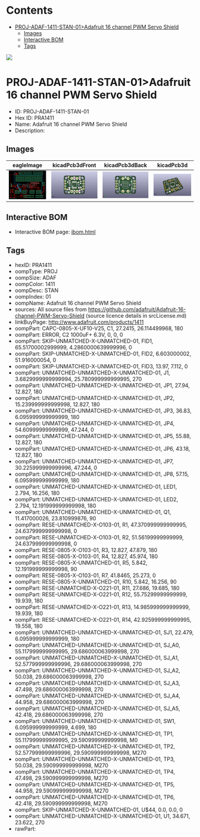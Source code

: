 



Contents
========

* [PROJ-ADAF-1411-STAN-01>Adafruit 16 channel PWM Servo Shield](#proj-adaf-1411-stan-01adafruit-16-channel-pwm-servo-shield)
	* [Images](#images)
	* [Interactive BOM](#interactive-bom)
	* [Tags](#tags)
  
![][im]
# PROJ-ADAF-1411-STAN-01>Adafruit 16 channel PWM Servo Shield

- ID: PROJ-ADAF-1411-STAN-01
- Hex ID: PRA1411
- Name: Adafruit 16 channel PWM Servo Shield
- Description: 

## Images
  
  

|eagleImage|kicadPcb3dFront|kicadPcb3dBack|kicadPcb3d|
| :---: | :---: | :---: | :---: |
|[![eagleImage](eagleImage_140.png)](eagleImage_600.png)|[![kicadPcb3dFront](kicadPcb3dFront_140.png)](kicadPcb3dFront_600.png)|[![kicadPcb3dBack](kicadPcb3dBack_140.png)](kicadPcb3dBack_600.png)|[![kicadPcb3d](kicadPcb3d_140.png)](kicadPcb3d_600.png)|

## Interactive BOM

- Interactive BOM page: [ibom.html](kicad/bom/ibom.html)

## Tags

- hexID: PRA1411
- oompType: PROJ
- oompSize: ADAF
- oompColor: 1411
- oompDesc: STAN
- oompIndex: 01
- oompName: Adafruit 16 channel PWM Servo Shield
- sources: All source files from https://github.com/adafruit/Adafruit-16-channel-PWM-Servo-Shield (source licence details in srcLicense.md)
- linkBuyPage: http://www.adafruit.com/products/1411
- oompPart: CAPC-0805-X-UF10-V25, C1, 27.2415, 26.114499968, 180
- oompPart: ERROR, C2 1000uF+ 6.3V, 0, 0, 0
- oompPart: SKIP-UNMATCHED-X-UNMATCHED-01, FID1, 65.51700002999999, 4.2860000639999996, 0
- oompPart: SKIP-UNMATCHED-X-UNMATCHED-01, FID2, 6.603000002, 51.916000054, 0
- oompPart: SKIP-UNMATCHED-X-UNMATCHED-01, FID3, 13.97, 7.112, 0
- oompPart: UNMATCHED-UNMATCHED-X-UNMATCHED-01, J1, 3.6829999999999994, 25.780999999999995, 270
- oompPart: UNMATCHED-UNMATCHED-X-UNMATCHED-01, JP1, 27.94, 12.827, 180
- oompPart: UNMATCHED-UNMATCHED-X-UNMATCHED-01, JP2, 15.239999999999998, 12.827, 180
- oompPart: UNMATCHED-UNMATCHED-X-UNMATCHED-01, JP3, 36.83, 6.095999999999999, 180
- oompPart: UNMATCHED-UNMATCHED-X-UNMATCHED-01, JP4, 54.60999999999999, 47.244, 0
- oompPart: UNMATCHED-UNMATCHED-X-UNMATCHED-01, JP5, 55.88, 12.827, 180
- oompPart: UNMATCHED-UNMATCHED-X-UNMATCHED-01, JP6, 43.18, 12.827, 180
- oompPart: UNMATCHED-UNMATCHED-X-UNMATCHED-01, JP7, 30.225999999999996, 47.244, 0
- oompPart: UNMATCHED-UNMATCHED-X-UNMATCHED-01, JP8, 57.15, 6.095999999999999, 180
- oompPart: UNMATCHED-UNMATCHED-X-UNMATCHED-01, LED1, 2.794, 16.256, 180
- oompPart: UNMATCHED-UNMATCHED-X-UNMATCHED-01, LED2, 2.794, 12.191999999999998, 180
- oompPart: UNMATCHED-UNMATCHED-X-UNMATCHED-01, Q1, 11.417000026, 23.810999876, 90
- oompPart: RESE-UNMATCHED-X-O103-01, R1, 47.370999999999995, 24.637999999999998, 0
- oompPart: RESE-UNMATCHED-X-O103-01, R2, 51.56199999999999, 24.637999999999998, 0
- oompPart: RESE-0805-X-O103-01, R3, 12.827, 47.879, 180
- oompPart: RESE-0805-X-O103-01, R4, 12.827, 45.974, 180
- oompPart: RESE-0805-X-UNMATCHED-01, R5, 5.842, 12.191999999999998, 90
- oompPart: RESE-0805-X-O103-01, R7, 41.8465, 25.273, 0
- oompPart: RESE-0805-X-UNMATCHED-01, R10, 5.842, 16.256, 90
- oompPart: RESE-UNMATCHED-X-O221-01, R11, 27.686, 19.685, 180
- oompPart: RESE-UNMATCHED-X-O221-01, R12, 55.75299999999999, 19.939, 180
- oompPart: RESE-UNMATCHED-X-O221-01, R13, 14.985999999999999, 19.939, 180
- oompPart: RESE-UNMATCHED-X-O221-01, R14, 42.925999999999995, 19.558, 180
- oompPart: UNMATCHED-UNMATCHED-X-UNMATCHED-01, SJ1, 22.479, 6.095999999999999, 180
- oompPart: UNMATCHED-UNMATCHED-X-UNMATCHED-01, SJ_A0, 55.117999999999995, 29.686000063999998, 270
- oompPart: UNMATCHED-UNMATCHED-X-UNMATCHED-01, SJ_A1, 52.577999999999996, 29.686000063999998, 270
- oompPart: UNMATCHED-UNMATCHED-X-UNMATCHED-01, SJ_A2, 50.038, 29.686000063999998, 270
- oompPart: UNMATCHED-UNMATCHED-X-UNMATCHED-01, SJ_A3, 47.498, 29.686000063999998, 270
- oompPart: UNMATCHED-UNMATCHED-X-UNMATCHED-01, SJ_A4, 44.958, 29.686000063999998, 270
- oompPart: UNMATCHED-UNMATCHED-X-UNMATCHED-01, SJ_A5, 42.418, 29.686000063999998, 270
- oompPart: UNMATCHED-UNMATCHED-X-UNMATCHED-01, SW1, 6.095999999999999, 4.699, 180
- oompPart: UNMATCHED-UNMATCHED-X-UNMATCHED-01, TP1, 55.117999999999995, 29.590999999999998, M0
- oompPart: UNMATCHED-UNMATCHED-X-UNMATCHED-01, TP2, 52.577999999999996, 29.590999999999998, M270
- oompPart: UNMATCHED-UNMATCHED-X-UNMATCHED-01, TP3, 50.038, 29.590999999999998, M270
- oompPart: UNMATCHED-UNMATCHED-X-UNMATCHED-01, TP4, 47.498, 29.590999999999998, M270
- oompPart: UNMATCHED-UNMATCHED-X-UNMATCHED-01, TP5, 44.958, 29.590999999999998, M270
- oompPart: UNMATCHED-UNMATCHED-X-UNMATCHED-01, TP6, 42.418, 29.590999999999998, M270
- oompPart: SKIP-UNMATCHED-X-UNMATCHED-01, U$44, 0.0, 0.0, 0
- oompPart: UNMATCHED-UNMATCHED-X-UNMATCHED-01, U1, 34.671, 23.622, 270
- rawPart: 



[im]: kicadPcb3d_450.png
